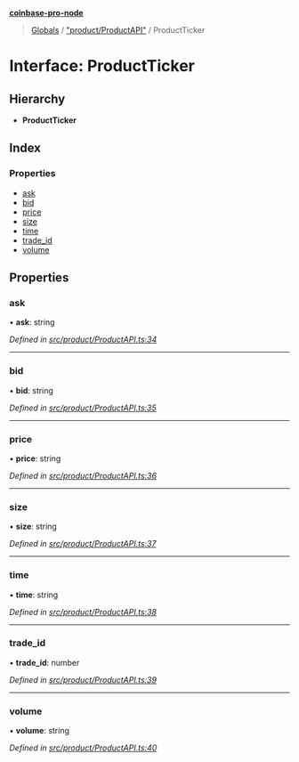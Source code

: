 **[coinbase-pro-node](../README.md)**

> [Globals](../globals.md) / ["product/ProductAPI"](../modules/_product_productapi_.md) / ProductTicker

# Interface: ProductTicker

## Hierarchy

- **ProductTicker**

## Index

### Properties

- [ask](_product_productapi_.productticker.md#ask)
- [bid](_product_productapi_.productticker.md#bid)
- [price](_product_productapi_.productticker.md#price)
- [size](_product_productapi_.productticker.md#size)
- [time](_product_productapi_.productticker.md#time)
- [trade_id](_product_productapi_.productticker.md#trade_id)
- [volume](_product_productapi_.productticker.md#volume)

## Properties

### ask

• **ask**: string

_Defined in [src/product/ProductAPI.ts:34](https://github.com/bennycode/coinbase-pro-node/blob/ee94ab6/src/product/ProductAPI.ts#L34)_

---

### bid

• **bid**: string

_Defined in [src/product/ProductAPI.ts:35](https://github.com/bennycode/coinbase-pro-node/blob/ee94ab6/src/product/ProductAPI.ts#L35)_

---

### price

• **price**: string

_Defined in [src/product/ProductAPI.ts:36](https://github.com/bennycode/coinbase-pro-node/blob/ee94ab6/src/product/ProductAPI.ts#L36)_

---

### size

• **size**: string

_Defined in [src/product/ProductAPI.ts:37](https://github.com/bennycode/coinbase-pro-node/blob/ee94ab6/src/product/ProductAPI.ts#L37)_

---

### time

• **time**: string

_Defined in [src/product/ProductAPI.ts:38](https://github.com/bennycode/coinbase-pro-node/blob/ee94ab6/src/product/ProductAPI.ts#L38)_

---

### trade_id

• **trade_id**: number

_Defined in [src/product/ProductAPI.ts:39](https://github.com/bennycode/coinbase-pro-node/blob/ee94ab6/src/product/ProductAPI.ts#L39)_

---

### volume

• **volume**: string

_Defined in [src/product/ProductAPI.ts:40](https://github.com/bennycode/coinbase-pro-node/blob/ee94ab6/src/product/ProductAPI.ts#L40)_
